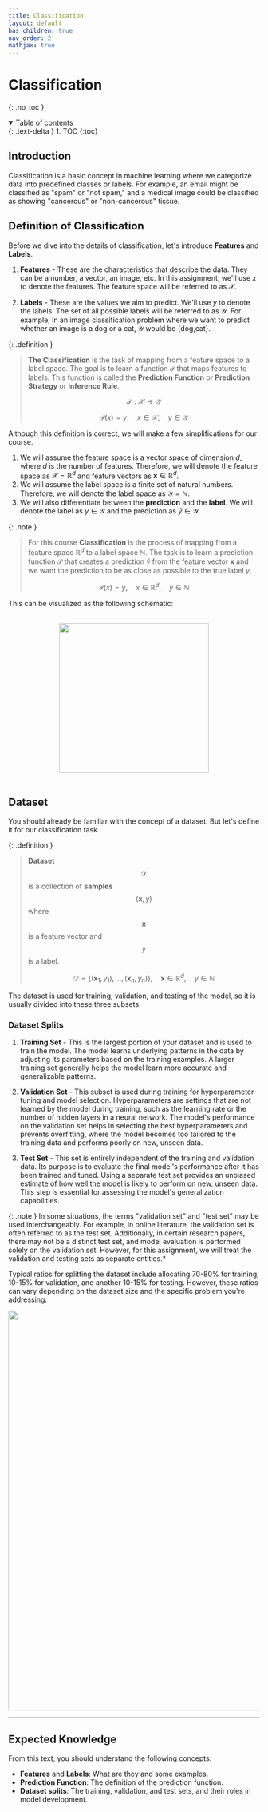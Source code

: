 ```yaml
---
title: Classification
layout: default
has_children: true
nav_order: 2
mathjax: true
---
```



# Classification
{: .no_toc }

<details open markdown="block">
  <summary>
    Table of contents
  </summary>
  {: .text-delta }
1. TOC
{:toc}
</details>

## Introduction

Classification is a basic concept in machine learning where we categorize data into predefined classes or labels. For example, an email might be classified as "spam" or "not spam," and a medical image could be classified as showing "cancerous" or "non-cancerous" tissue.

## Definition of Classification

Before we dive into the details of classification, let's introduce **Features** and **Labels**.

1. **Features** - These are the characteristics that describe the data. They can be a number, a vector, an image, etc. In this assignment, we'll use $x$ to denote the features. The feature space will be referred to as $\mathcal{X}$.

2. **Labels** - These are the values we aim to predict. We'll use $y$ to denote the labels. The set of all possible labels will be referred to as $\mathcal{Y}$. For example, in an image classification problem where we want to predict whether an image is a dog or a cat, $\mathcal{Y}$ would be {dog,cat}.

{: .definition }
>**The Classification** is the task of mapping from a feature space to a label space. The goal is to learn a function $\mathcal{P}$ that maps features to labels. This function is called the **Prediction Function** or **Prediction Strategy** or **Inference Rule**.
>
>$$\mathcal{P}: \mathcal{X} \rightarrow \mathcal{Y}$$
>
>$$\mathcal{P}(x) = y, \quad x \in \mathcal{X}, \quad y \in \mathcal{Y}$$

Although this definition is correct, we will make a few simplifications for our course.

1. We will assume the feature space is a vector space of dimension $d$, where $d$ is the number of features. Therefore, we will denote the feature space as $\mathcal{X} = \mathbb{R}^{d}$ and feature vectors as $\boldsymbol{x} \in \mathbb{R}^{d}$.
2. We will assume the label space is a finite set of natural numbers. Therefore, we will denote the label space as $\mathcal{Y} = \mathbb{N}$.
3. We will also differentiate between the **prediction** and the **label**. We will denote the label as $y \in \mathcal{Y}$ and the prediction as $\hat{y} \in \mathcal{Y}$.

{: .note }
>For this course **Classification** is the process of mapping from a feature space $\mathbb{R}^{d}$ to a label space $\mathbb{N}$. The task is to learn a prediction function $\mathcal{P}$ that creates a prediction $\hat{y}$ from the feature vector $\boldsymbol{x}$ and we want the prediction to be as close as possible to the true label $y$.
>
>$$\mathcal{P}(x) = \hat{y}, \quad x \in \mathbb{R}^{d}, \quad \hat{y} \in \mathbb{N}$$

This can be visualized as the following schematic:

<br>
<div align="center">
    <img src="{{ site.baseurl }}/assets/images/predictor_function.png" width="300px"/>
</div>
<br>

## Dataset

You should already be familiar with the concept of a dataset. But let's define it for our classification task.

{: .definition }
>**Dataset** $$\mathcal{D}$$ is a collection of **samples** $$(\boldsymbol{x}, y)$$ where $$\boldsymbol{x}$$ is a feature vector and $$y$$ is a label.
>
>$$\mathcal{D} = \{(\boldsymbol{x}_{1}, y_{1}), \ldots, (\boldsymbol{x}_{n}, y_{n})\}, \quad \boldsymbol{x} \in \mathbb{R}^{d}, \quad y \in \mathbb{N}$$

The dataset is used for training, validation, and testing of the model, so it is usually divided into these three subsets.

### Dataset Splits

1. **Training Set** - This is the largest portion of your dataset and is used to train the model. The model learns underlying patterns in the data by adjusting its parameters based on the training examples. A larger training set generally helps the model learn more accurate and generalizable patterns.

2. **Validation Set** - This subset is used during training for hyperparameter tuning and model selection. Hyperparameters are settings that are not learned by the model during training, such as the learning rate or the number of hidden layers in a neural network. The model's performance on the validation set helps in selecting the best hyperparameters and prevents overfitting, where the model becomes too tailored to the training data and performs poorly on new, unseen data.

3. **Test Set** - This set is entirely independent of the training and validation data. Its purpose is to evaluate the final model's performance after it has been trained and tuned. Using a separate test set provides an unbiased estimate of how well the model is likely to perform on new, unseen data. This step is essential for assessing the model's generalization capabilities.

{: .note } 
In some situations, the terms "validation set" and "test set" may be used interchangeably. For example, in online literature, the validation set is often referred to as the test set. Additionally, in certain research papers, there may not be a distinct test set, and model evaluation is performed solely on the validation set. However, for this assignment, we will treat the validation and testing sets as separate entities.*

Typical ratios for splitting the dataset include allocating 70-80% for training, 10-15% for validation, and another 10-15% for testing. However, these ratios can vary depending on the dataset size and the specific problem you're addressing.

<div align="center">
    <img src="{{ site.baseurl }}/assets/images/splits.png" width="800px" />
    <hr>
</div>

## Expected Knowledge

From this text, you should understand the following concepts:

- **Features** and **Labels**: What are they and some examples.
- **Prediction Function**: The definition of the prediction function.
- **Dataset splits**: The training, validation, and test sets, and their roles in model development. 
